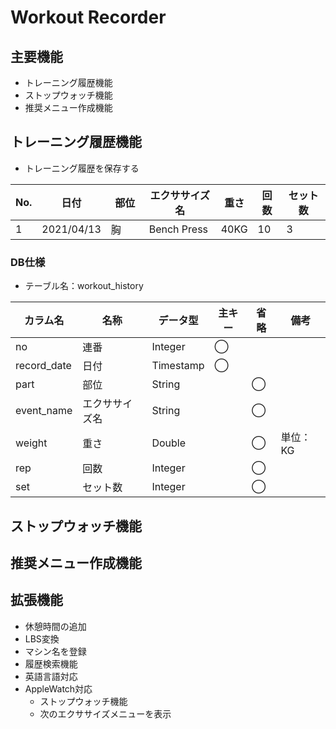 # Workout Recorder
## 主要機能
-   トレーニング履歴機能
-   ストップウォッチ機能
-   推奨メニュー作成機能

## トレーニング履歴機能
-   トレーニング履歴を保存する

| No. | 日付 | 部位　| エクササイズ名 | 重さ | 回数 | セット数 |
| --- | --- | --- | --- | --- | --- | --- |
| 1 | 2021/04/13 | 胸　| Bench Press | 40KG | 10 | 3 |

### DB仕様
-   テーブル名：workout_history

| カラム名    | 名称           | データ型  | 主キー | 省略 | 備考     | 
| ----------- | -------------- | --------- | ------ | ---- | -------- | 
| no          | 連番           | Integer   | ◯     |      |          | 
| record_date | 日付           | Timestamp | ◯     |      |          | 
| part        | 部位           | String    |        | ◯   |          | 
| event_name  | エクササイズ名 | String    |        | ◯   |          | 
| weight      | 重さ           | Double    |        | ◯   | 単位：KG | 
| rep         | 回数           | Integer   |        | ◯   |          | 
| set         | セット数       | Integer   |        | ◯   |          | 

## ストップウォッチ機能

## 推奨メニュー作成機能

## 拡張機能
-   休憩時間の追加
-   LBS変換
-   マシン名を登録
-   履歴検索機能
-   英語言語対応
-   AppleWatch対応
    -   ストップウォッチ機能
    -   次のエクササイズメニューを表示